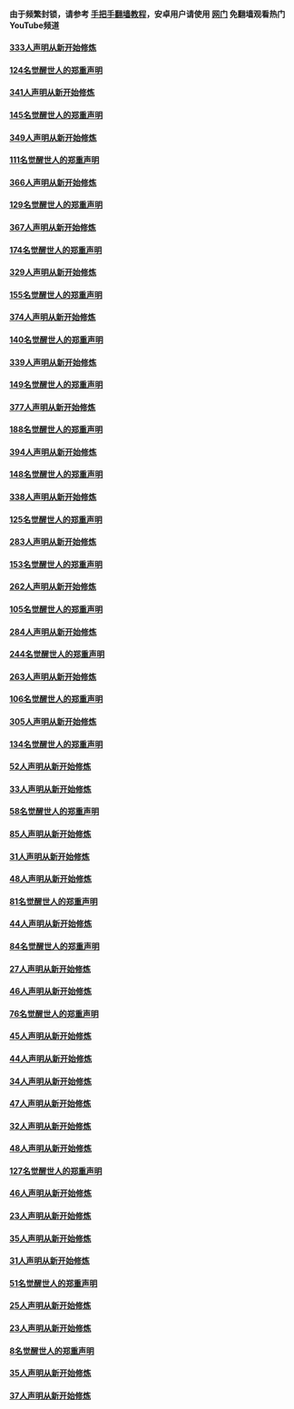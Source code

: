 #### 由于频繁封锁，请参考 [手把手翻墙教程](https://github.com/gfw-breaker/guides/wiki/)，安卓用户请使用 [网门](https://github.com/gfw-breaker/nogfw/blob/master/dl.md?t=07032000) 免翻墙观看热门YouTube频道 

#### [333人声明从新开始修炼](../pages/91/427525.md?t=07032000) 

#### [124名觉醒世人的郑重声明](../pages/91/427524.md?t=07032000) 

#### [341人声明从新开始修炼](../pages/91/427255.md?t=07032000) 

#### [145名觉醒世人的郑重声明](../pages/91/427254.md?t=07032000) 

#### [349人声明从新开始修炼](../pages/91/426969.md?t=07032000) 

#### [111名觉醒世人的郑重声明](../pages/91/426968.md?t=07032000) 

#### [366人声明从新开始修炼](../pages/91/426737.md?t=07032000) 

#### [129名觉醒世人的郑重声明](../pages/91/426736.md?t=07032000) 

#### [367人声明从新开始修炼](../pages/91/426421.md?t=07032000) 

#### [174名觉醒世人的郑重声明](../pages/91/426420.md?t=07032000) 

#### [329人声明从新开始修炼](../pages/91/426139.md?t=07032000) 

#### [155名觉醒世人的郑重声明](../pages/91/426138.md?t=07032000) 

#### [374人声明从新开始修炼](../pages/91/425811.md?t=07032000) 

#### [140名觉醒世人的郑重声明](../pages/91/425810.md?t=07032000) 

#### [339人声明从新开始修炼](../pages/91/425690.md?t=07032000) 

#### [149名觉醒世人的郑重声明](../pages/91/425689.md?t=07032000) 

#### [377人声明从新开始修炼](../pages/91/424867.md?t=07032000) 

#### [188名觉醒世人的郑重声明](../pages/91/424866.md?t=07032000) 

#### [394人声明从新开始修炼](../pages/91/423914.md?t=07032000) 

#### [148名觉醒世人的郑重声明](../pages/91/423913.md?t=07032000) 

#### [338人声明从新开始修炼](../pages/91/423540.md?t=07032000) 

#### [125名觉醒世人的郑重声明](../pages/91/423539.md?t=07032000) 

#### [283人声明从新开始修炼](../pages/91/423296.md?t=07032000) 

#### [153名觉醒世人的郑重声明](../pages/91/423295.md?t=07032000) 

#### [262人声明从新开始修炼](../pages/91/423004.md?t=07032000) 

#### [105名觉醒世人的郑重声明](../pages/91/423003.md?t=07032000) 

#### [284人声明从新开始修炼](../pages/91/422707.md?t=07032000) 

#### [244名觉醒世人的郑重声明](../pages/91/422706.md?t=07032000) 

#### [263人声明从新开始修炼](../pages/91/422553.md?t=07032000) 

#### [106名觉醒世人的郑重声明](../pages/91/422552.md?t=07032000) 

#### [305人声明从新开始修炼](../pages/91/422153.md?t=07032000) 

#### [134名觉醒世人的郑重声明](../pages/91/422152.md?t=07032000) 

#### [52人声明从新开始修炼](../pages/91/421846.md?t=07032000) 

#### [33人声明从新开始修炼](../pages/91/421804.md?t=07032000) 

#### [58名觉醒世人的郑重声明](../pages/91/421845.md?t=07032000) 

#### [85人声明从新开始修炼](../pages/91/421769.md?t=07032000) 

#### [31人声明从新开始修炼](../pages/91/421763.md?t=07032000) 

#### [48人声明从新开始修炼](../pages/91/421605.md?t=07032000) 

#### [81名觉醒世人的郑重声明](../pages/91/421656.md?t=07032000) 

#### [44人声明从新开始修炼](../pages/91/421544.md?t=07032000) 

#### [84名觉醒世人的郑重声明](../pages/91/421543.md?t=07032000) 

#### [27人声明从新开始修炼](../pages/91/421465.md?t=07032000) 

#### [46人声明从新开始修炼](../pages/91/421454.md?t=07032000) 

#### [76名觉醒世人的郑重声明](../pages/91/421453.md?t=07032000) 

#### [45人声明从新开始修炼](../pages/91/421452.md?t=07032000) 

#### [44人声明从新开始修炼](../pages/91/421422.md?t=07032000) 

#### [34人声明从新开始修炼](../pages/91/421322.md?t=07032000) 

#### [47人声明从新开始修炼](../pages/91/421264.md?t=07032000) 

#### [32人声明从新开始修炼](../pages/91/421225.md?t=07032000) 

#### [48人声明从新开始修炼](../pages/91/421202.md?t=07032000) 

#### [127名觉醒世人的郑重声明](../pages/91/421224.md?t=07032000) 

#### [46人声明从新开始修炼](../pages/91/421203.md?t=07032000) 

#### [23人声明从新开始修炼](../pages/91/421138.md?t=07032000) 

#### [35人声明从新开始修炼](../pages/91/421122.md?t=07032000) 

#### [31人声明从新开始修炼](../pages/91/421081.md?t=07032000) 

#### [51名觉醒世人的郑重声明](../pages/91/421080.md?t=07032000) 

#### [25人声明从新开始修炼](../pages/91/421020.md?t=07032000) 

#### [23人声明从新开始修炼](../pages/91/420884.md?t=07032000) 

#### [8名觉醒世人的郑重声明](../pages/91/420883.md?t=07032000) 

#### [35人声明从新开始修炼](../pages/91/420809.md?t=07032000) 

#### [37人声明从新开始修炼](../pages/91/420766.md?t=07032000) 

